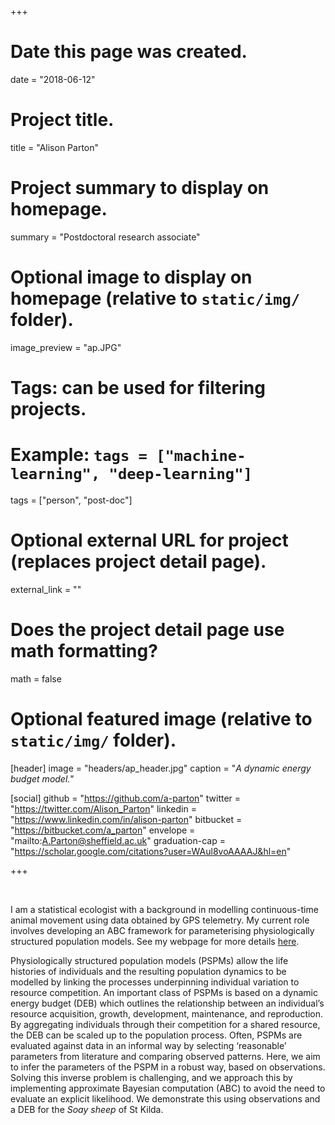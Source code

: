 +++
# Date this page was created.
date = "2018-06-12"

# Project title.
title = "Alison Parton"

# Project summary to display on homepage.
summary = "Postdoctoral research associate"

# Optional image to display on homepage (relative to `static/img/` folder).
image_preview = "ap.JPG"

# Tags: can be used for filtering projects.
# Example: `tags = ["machine-learning", "deep-learning"]`
tags = ["person", "post-doc"]

# Optional external URL for project (replaces project detail page).
external_link = ""

# Does the project detail page use math formatting?
math = false

# Optional featured image (relative to `static/img/` folder).
[header]
image = "headers/ap_header.jpg"
caption = "<i>A dynamic energy budget model.</i>"

[social]
    github  = "https://github.com/a-parton"
    twitter = "https://twitter.com/Alison_Parton"
    linkedin = "https://www.linkedin.com/in/alison-parton"
    bitbucket = "https://bitbucket.com/a_parton"
    envelope = "mailto:A.Parton@sheffield.ac.uk"
    graduation-cap = "https://scholar.google.com/citations?user=WAul8voAAAAJ&hl=en"

+++

<br>

I am a statistical ecologist with a background in modelling continuous-time animal movement using data obtained by GPS telemetry. My current role involves developing an ABC framework for parameterising physiologically structured population models. See my webpage for more details [here](http://alisonparton.co.uk/). 

Physiologically structured population models (PSPMs) allow the life histories of individuals and the resulting population dynamics to be modelled by linking the processes underpinning individual variation to resource competition. An important class of PSPMs is based on a dynamic energy budget (DEB) which outlines the relationship between an individual’s resource acquisition, growth, development, maintenance, and reproduction. By aggregating individuals through their competition for a shared resource, the DEB can be scaled up to the population process. Often, PSPMs are evaluated against data in an informal way by selecting ‘reasonable’ parameters from literature and comparing observed patterns. Here, we aim to infer the parameters of the PSPM in a robust way, based on observations. Solving this inverse problem is challenging, and we approach this by implementing approximate Bayesian computation (ABC) to avoid the need to evaluate an explicit likelihood. We demonstrate this using observations and a DEB for the _Soay sheep_ of St Kilda.
